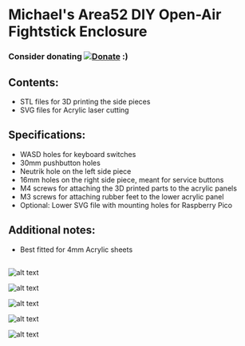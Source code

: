 # Michael's Area52 DIY Open-Air Fightstick Enclosure


### Consider donating [![Donate](https://img.shields.io/badge/Donate-PayPal-green.svg)](https://www.paypal.com/donate/?hosted_button_id=KNTG3GUQS668Q) :) 



## Contents: 
  - STL files for 3D printing the side pieces
  - SVG files for Acrylic laser cutting

## Specifications:
  - WASD holes for keyboard switches
  - 30mm pushbutton holes
  - Neutrik hole on the left side piece
  - 16mm holes on the right side piece, meant for service buttons
  - M4 screws for attaching the 3D printed parts to the acrylic panels
  - M3 screws for attaching rubber feet to the lower acrylic panel
  - Optional: Lower SVG file with mounting holes for Raspberry Pico

## Additional notes:
  - Best fitted for 4mm Acrylic sheets

## 

![alt text](https://lh3.googleusercontent.com/EvpMQxB6aB2SzmwbIFoUEkhAR5Ou9VplzWtvzrW8dVnKkv4RWqRNoJesNlcBNpxBiDRwmeZ2gCJH1mL5rfkonwKAWuU3ppA-FngI_eAvYSxt2iJMjNGZKUIezhQEV3mKic928zPZlOGFX-wF_85IUI0RnWmg6ru4KzmcR8_Iixpjyy1hvJUeT0oDbCz3oA1iXTEEvSYLtA9gB72DUrHyoCJYFN3Mxb7cZsyogNV33xVLXmsB80YhUQJN4qMbPQsAvItVHbfNjrWhq128Qk78r5dyht0GzQm-5g-FuZ2QtnbbNHNRBd-CJQ5Xs8cCLOmNzF-E9woJ37cFhxaHqLL_hzgNWOACQWRzN0NgnjB2Xzl5u-u_9SeEunjDb0nvB0ncuRTiHoqFuA_9mGyxA3zRE6ZaUIdoN6PRWLUjBBNaBgfq3NXZJW6nqBUTmUXAIvvCHIdWujJTjaxfhiGLe5hq-wKOHj1HutJtL1laLAIDtx-kOD25IVn7w7hYRckj5l0hpX8qg2Hyf_KX7uFpH5G5AcFc3EpqV0eI3cZCaBOi2GUmNa_q5m9X5kH6YUsIIQGOwtnG_F-oyVz0iaKgxg5xcfUTYwsIsbWnB38jpetsFiUXRctXbAh-D4BhuDUCQwnaXyYbFR13RPYfBiY1Rp3nwjED7LxY_GlZd1mGZKlPrS4gNyWpBdBdJvG9eg2BrIOkQ-ZcMrng7OsPErESwWeESMaOrtImFwCYgf9eGzYUlx-Hu5bGsVc6z7Ju0q8zMWBwGyKa4RvM6b07_cnNprOFt5QEpDxlNEOz812h-tkufbMAmhuycV6341xFDssM_23j729fXqHGDLSrEfzaWXzT9rrpnpWwqezQjcSGPiBUAP9uh8YPdRm5rnW74boeNkQ3PWxInx86ouQQL1xXPPAf7mxsy1VQG811q6CyA6LHPsN0JFC84_FYr770V_JXZn-9tfrdWB7K5UpU-t16upL565vyHXU8k54KBLNf_RGzPpFmy0EhJSwo_-Q=w1252-h939-s-no?authuser=1)

![alt text](https://lh3.googleusercontent.com/kbpPjYVWe7kTl7n5XK96ciYa5hj0QSCmnngUnXrHD7qx40jmSBBe_Pa63pzrVSHewNvRr2hAyuqo-k9uUgaIVCEhsKjENd4vOn1e8QGVMjvJdWN28u1fupRXpODlx-z12qNvac_eTTCR-wOaJcV8vPO3Ip0vwdbo9bW4pVXwwcXVd6QdHy1IHzB6SMW2Vbog0-i9CNv7LQxEzoXRafRjtgiCQ0NYdDp0J1WP_IOgAoL5-3aGHBaQ97fYOL29ZrZQbB-rjmplXszG1YY5t-tjWCIz7zT4SXfC7Oh6Ih5s8apMgheACa8bTmvlW0CANX2AOEE01CHpG9yNqHGwT_CluolBkZDI8GtF51v18xqr-IzNVBP9E8Fr3PQbsOhtB2BJnDja0HZgvCgeJuao_3bzc6mkexYHxMS5N_NWrtPYE9L8KxZSCDwOzMoJ0pa00ofwfQtMxpxKjHJEHobhrHpSP7EdkbSzVvIcJDz6_1jG_4AIsKn3jU3_1V2C-2Ca7c7Alw_Ial1n8kkWtNzHrExmzoQZw2wP7FN9QibVLE5WuoFTAMUMBhU2e32WpU9nMFhyqQyubnPB4c-CZ5Cu9e9MZ4uZ7HChnmR0PZG4wRcG6TRZu83cYGytZ4a9bUtkyXOFy64TTB2p6WeM6B4IPoklY7Q1iMOMJye6XD7JFcl1KW1NCK6fch7n6rO9MPrVkz0Ton-CP-BKH6CgXxRv0bCf4X1_Wj_Iz7HKjAgWXk1i90XzIg1Z8GxzMik_YblN1L3e5_sCx1t8wJ9RRnKzX6eMs48V4taVQma5FwFLa1bnhfsxnFw0PONZ3lSRTSdI1lyTxzi71TJ4Giqq-MrUjSxMo9btDtrjf1dGV42nQCGJET3UV7swZUxb43j01Jzsbc5KW3GhTgYfPaL1Kyx0fxX0GzxTltS4rzWHm1kb1Jpuy4zIIm48kRL9SDQWigi15IZRltrCoSbPhO2-eeOmhDiuAol7I30ehFULA_H22ajAUYWe2aWIoFL_f-s=w1252-h939-s-no?authuser=1)

![alt text](https://lh3.googleusercontent.com/gVDbY54YFd_76Qh53mdK55nqj2g9_RmcVPE_Bvvjv0_dY4n3RycpczsMLr_bCDcDU30JgZhOjhgIKyrlwZPoZF73z6xfhOrsJjBIpHsCcjahNO8AQseK4i1Ff4dDrIc4T9uW2BiA6QKjc9awrePzJ85bHj4NEMCmiYHJMMMBFnq2Q7eHPMr7m2pp72EkHPUcqd2sjOaPws8R_A7-gHJgNZB5gTVFp-3oncfi-Uc2Y8rnniXyJNxm8Au72_HuDtXPOtzxewCqWvxSJdlel0alGv7MyJu8iyoxDrLipLhsWU-izw_KVs2_7BffzmHcino-uT_UyLL2H1zVnTpurrehRvz9q4n9SmiEW9_CrwGYmIsDLxbO1qsqdtlnqTNzSdJLUI1hZhX1PZJZDBZJG9bG2Sp5fc7y5ILb-xowq3JbjeaLIF6XfyKc42RiLtMBpQlPgT6ISVuoHIuRcBaaGJe_pDbntMCMq6fO_03j7OXKC9hoTMxLEFnvTuMO8gV_wX0dTPQNh78cbqWF_bwKhxhhCRXduERs9a9KGbXOlueK2UeonHZ45ksGTQwO6IrnlG3SKqAhrgSet6TrmAdRP7qxfAXkRW5Gj85rO1_dNHUi0DuQS34WTo5XefGJFskYwZeOLXJxLxmVuZ9CLbEY84qEPeSfQwop_QgF_FDOg8J2Uu7xsSd_Fkqw6nicvBf1kzfrKCukwK8VsE4ubZDH7ssdhrKNIBvBK86IUp6w7XWXge5Q5d2z_vd8XJNp6-ORuEE240nhebf0-qH7UsZezu1NfyMhKB7m4j9kg9CNDcjN2ACmORwL7Wn3piNo6ZM1RmHRjckoZQkiXBYeLv47C4Qj6Sf8XFVaTbMusPW5zay9je7CuzTPaB050KB5Tf5HY0_wWdmEjaR9RE9_rrDgt931tKImhla_zCjLsL341gaooUQSi7wkW7yfl4726Nmt1fRcFzIHgBX21XNzi0VQcR3VmcAmC_PsLyF39uZKIlhCm47q5_g690h446I=w1252-h939-s-no?authuser=1)

![alt text](https://lh3.googleusercontent.com/ptz1kW1-DShw1vPftSGvwlDdpTgobygTFPEURpiFfR9vvXPzpEoA-Y6eAxBHrqgoDLhg_bqPEgjNJLEvyXhDpyohpAziikAqJb5dOOztjGmeC1Hg0yVzd24OqXaxML4DY2AodtWle7PDU-Tjbn2T40UBK_uSZVIQVjk0P8g-ZIQh3x53oHaum8ku2m0mA1KbWqdg0V0P7rySXThbmF1lOfhhjj1uIM0Vp2ySUG2iqAlZBIaZPiE0ngYfsqkh_uGxUL3rdiXueCzZhlKM1MClVWlqG_e7YIr2PEvlWPM7KSCQL8-v1sgzVCeMstz3s157q1Z38sG1vRiGPquuD--azgzge-22fpALHwhrteP5ImE__vcNAQu2TM6fgaZ4MYJ1zYXZ-Fk1UmvKD2_jQTCWm80RbGEp1nLC5ssJeig5rQN0tO4ebeFXhXr_CEg_FDr5GYNMBKlYAP3PScYT0b-H7OBE-0gPNCr0Bq_FsMnP4k-yLtmRo-LPEPQ3KVbLm21gqfNZA7q-Er5BfzO4q2-8VpYaZrwEAOcGnVhJ2C0OjwXzerTUYAsr4QMyr7yblqup2RNLukQpu5xmydlEtK6tnSYA6NE7rfiKIkbgiNzglfpNSmuxmTydfrXIn7rhw0Pw0oQV4gEHW5vNXdKYvrJlr6RR_y58Plrx5tYJE9rShtr8ekgWZ-rckfrSSBJ5w8u21gB7ookhdDHwyxaN6TwNegRFPRkgnMQMKz3BxySAcTvafIi0FYRsWIleJ_9JfUEX9NciJ-k5Vs5loasSB8K9XdP1ei64zmhEWUB_g7XSsUZIfpkvKlQjLmFNjoRjGgzPnjkWVGrP68tYYkkTsLph6LI68GwxV9HgaZmVOVt3vvjCFiGhKUNmJKQ6KfxjJlKZQIRmaCqt3TRS0d182EWiggSpAnpm2v_iHFxccNPChYnw938UiNE5Tb8e6W7v_56kvNsa-vvBUTr4lpaRIzNWkTAeVtLLQpofZH5aoiD_fZaPuP0Z1JmhP9g=w1252-h939-s-no?authuser=1)

![alt text](https://lh3.googleusercontent.com/YTqvEmpgiD-LsZGy-EgIusNQ_kTsbmkE6u2RinIBB6JKiB6Tr03cSyTc2i9drI-1NDtmemJ02AjdBXqCcpqLO-oXJT-MRNvHxY53pHOLBtvHyd7Q8uwzcYMWJpzoYjcOyi8Upt4337v34Ba2TrHK9b_Kayev1JadU3ZjocbHTnS2Y-TMNtEN2P_D3jihy5eX6SHuPIjdKAZMXEH8oiUi9QeZCz-ZJWElMqnwGeKBxXITaJdprqXKDyXdOs49Vxy3i82sjxv95NWyfu_n-8R5p-RgineHOXU6NCnHstU-DBXFuswkXX1ImVKJAjcB09yVeRlU5z2mtO3E1SHTB0p17ZGxLGfqHodqhwKz9bXdQwZc3JBSGQ7CibARSElFGUaB00V-sz5HIENGaz7OKpEbWvekWGLnrYxojvyQsDsXMZdaIEfYmMlG_jMAvu8t0lTH4mbAwyPMzIohcNKomYeoUgFD9VZjSrBPrOW51u2W5dAvAqR_MECsGJytO1bkv0tp8NQC87pcCW6ka9RcfOACkGpBYmc3ivA3asRWt8-Hmr7JBkM7wRsMFDT-Y7W_QIGDOTWufldN3orxVWaUJPZDw5F7-l2EEj4yaeVEMf3NnomL7DADvT5w_kWmx-a63TAhto9elCk_L7Es24HKuXDUdIxs5raPOz_loAxrfCpNkQGgfu7UWKRD-k-RVFFI7swLdLBRBpENK56dHOv9qzEEydix9-yDtpFq4-fWsonrIVrmNyu7f5kQmlOLIlfy_GHslJdFySObcMCv7POgiK7kABJJj6dZ0mpV8i52Vbxn23_aZqGyp0oBBMX4Wg6-0eG-n7VSqtYPjnDe5v4UdxCWr6xRv4oWw0591V60dM3AOIgpaiZnLRussUew_PVyEy2rRGJ94N3t_bNLFOY8ORM7Cx2Wgakz43L8xGMPlbt1_ICnEMVhYdPgNStvB32SC9LgqMGv58TobV_rj3XRDWBEuaVgsaBFDv-WUGqlSfkEWkz25PUn5MR7nz0=w704-h939-s-no?authuser=1)


